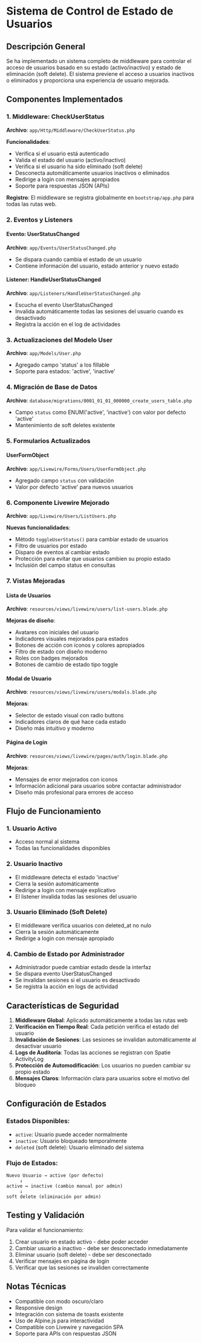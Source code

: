 # Sistema de Control de Estado de Usuarios

## Descripción General

Se ha implementado un sistema completo de middleware para controlar el acceso de usuarios basado en su estado (activo/inactivo) y estado de eliminación (soft delete). El sistema previene el acceso a usuarios inactivos o eliminados y proporciona una experiencia de usuario mejorada.

## Componentes Implementados

### 1. Middleware: CheckUserStatus
**Archivo**: `app/Http/Middleware/CheckUserStatus.php`

**Funcionalidades**:
- Verifica si el usuario está autenticado
- Valida el estado del usuario (activo/inactivo)
- Verifica si el usuario ha sido eliminado (soft delete)
- Desconecta automáticamente usuarios inactivos o eliminados
- Redirige a login con mensajes apropiados
- Soporte para respuestas JSON (APIs)

**Registro**: El middleware se registra globalmente en `bootstrap/app.php` para todas las rutas web.

### 2. Eventos y Listeners

#### Evento: UserStatusChanged
**Archivo**: `app/Events/UserStatusChanged.php`
- Se dispara cuando cambia el estado de un usuario
- Contiene información del usuario, estado anterior y nuevo estado

#### Listener: HandleUserStatusChanged  
**Archivo**: `app/Listeners/HandleUserStatusChanged.php`
- Escucha el evento UserStatusChanged
- Invalida automáticamente todas las sesiones del usuario cuando es desactivado
- Registra la acción en el log de actividades

### 3. Actualizaciones del Modelo User
**Archivo**: `app/Models/User.php`
- Agregado campo 'status' a los fillable
- Soporte para estados: 'active', 'inactive'

### 4. Migración de Base de Datos
**Archivo**: `database/migrations/0001_01_01_000000_create_users_table.php`
- Campo `status` como ENUM('active', 'inactive') con valor por defecto 'active'
- Mantenimiento de soft deletes existente

### 5. Formularios Actualizados

#### UserFormObject
**Archivo**: `app/Livewire/Forms/Users/UserFormObject.php`
- Agregado campo `status` con validación
- Valor por defecto 'active' para nuevos usuarios

### 6. Componente Livewire Mejorado
**Archivo**: `app/Livewire/Users/ListUsers.php`

**Nuevas funcionalidades**:
- Método `toggleUserStatus()` para cambiar estado de usuarios
- Filtro de usuarios por estado
- Disparo de eventos al cambiar estado
- Protección para evitar que usuarios cambien su propio estado
- Inclusión del campo status en consultas

### 7. Vistas Mejoradas

#### Lista de Usuarios
**Archivo**: `resources/views/livewire/users/list-users.blade.php`

**Mejoras de diseño**:
- Avatares con iniciales del usuario
- Indicadores visuales mejorados para estados
- Botones de acción con iconos y colores apropiados
- Filtro de estado con diseño moderno
- Roles con badges mejorados
- Botones de cambio de estado tipo toggle

#### Modal de Usuario
**Archivo**: `resources/views/livewire/users/modals.blade.php`

**Mejoras**:
- Selector de estado visual con radio buttons
- Indicadores claros de qué hace cada estado
- Diseño más intuitivo y moderno

#### Página de Login
**Archivo**: `resources/views/livewire/pages/auth/login.blade.php`

**Mejoras**:
- Mensajes de error mejorados con iconos
- Información adicional para usuarios sobre contactar administrador
- Diseño más profesional para errores de acceso

## Flujo de Funcionamiento

### 1. Usuario Activo
- Acceso normal al sistema
- Todas las funcionalidades disponibles

### 2. Usuario Inactivo
- El middleware detecta el estado 'inactive'
- Cierra la sesión automáticamente
- Redirige a login con mensaje explicativo
- El listener invalida todas las sesiones del usuario

### 3. Usuario Eliminado (Soft Delete)
- El middleware verifica usuarios con deleted_at no nulo
- Cierra la sesión automáticamente
- Redirige a login con mensaje apropiado

### 4. Cambio de Estado por Administrador
- Administrador puede cambiar estado desde la interfaz
- Se dispara evento UserStatusChanged
- Se invalidan sesiones si el usuario es desactivado
- Se registra la acción en logs de actividad

## Características de Seguridad

1. **Middleware Global**: Aplicado automáticamente a todas las rutas web
2. **Verificación en Tiempo Real**: Cada petición verifica el estado del usuario
3. **Invalidación de Sesiones**: Las sesiones se invalidan automáticamente al desactivar usuario
4. **Logs de Auditoría**: Todas las acciones se registran con Spatie ActivityLog
5. **Protección de Automodificación**: Los usuarios no pueden cambiar su propio estado
6. **Mensajes Claros**: Información clara para usuarios sobre el motivo del bloqueo

## Configuración de Estados

### Estados Disponibles:
- `active`: Usuario puede acceder normalmente
- `inactive`: Usuario bloqueado temporalmente
- `deleted` (soft delete): Usuario eliminado del sistema

### Flujo de Estados:
```
Nuevo Usuario → active (por defecto)
     ↓
active ↔ inactive (cambio manual por admin)
     ↓
soft delete (eliminación por admin)
```

## Testing y Validación

Para validar el funcionamiento:

1. Crear usuario en estado activo - debe poder acceder
2. Cambiar usuario a inactivo - debe ser desconectado inmediatamente
3. Eliminar usuario (soft delete) - debe ser desconectado
4. Verificar mensajes en página de login
5. Verificar que las sesiones se invaliden correctamente

## Notas Técnicas

- Compatible con modo oscuro/claro
- Responsive design
- Integración con sistema de toasts existente
- Uso de Alpine.js para interactividad
- Compatible con Livewire y navegación SPA
- Soporte para APIs con respuestas JSON
